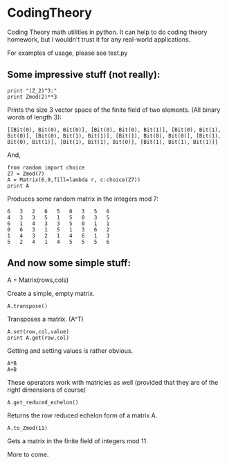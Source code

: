 CodingTheory
============

Coding Theory math utilities in python.
It can help to do coding theory homework, but I wouldn't trust it for any real-world applications.

For examples of usage, please see test.py


Some impressive stuff (not really):
-----------------------------------

    print "(Z_2)^3:"
    print Zmod(2)**3

Prints the size 3 vector space of the finite field of two elements. (All binary words of length 3):

    [[Bit(0), Bit(0), Bit(0)], [Bit(0), Bit(0), Bit(1)], [Bit(0), Bit(1), Bit(0)], [Bit(0), Bit(1), Bit(1)], [Bit(1), Bit(0), Bit(0)], [Bit(1), Bit(0), Bit(1)], [Bit(1), Bit(1), Bit(0)], [Bit(1), Bit(1), Bit(1)]]

And,

    from random import choice
    Z7 = Zmod(7)
    A = Matrix(6,9,fill=lambda r, c:choice(Z7))
    print A


Produces some random matrix in the integers mod 7:

    6   3	2	6	5	0	3	5	6
    4	3	3	5	1	5	0	3	5
    6	1	4	3	3	5	0	1	1
    0	6	3	1	5	1	3	6	2
    1	4	3	2	1	4	6	1	3
    5	2	4	1	4	5	5	5	6


And now some simple stuff:
--------------------------

A = Matrix(rows,cols)

Create a simple, empty matrix.

    A.transpose()

Transposes a matrix. (A^T)

    A.set(row,col,value)
    print A.get(row,col)

Getting and setting values is rather obvious.

    A*B
    A+B

These operators work with matricies as well (provided that they are of the right dimensions of course)

    A.get_reduced_echelon()

Returns the row reduced echelon form of a matrix A.

    A.to_Zmod(11)

Gets a matrix in the finite field of integers mod 11.

More to come.
